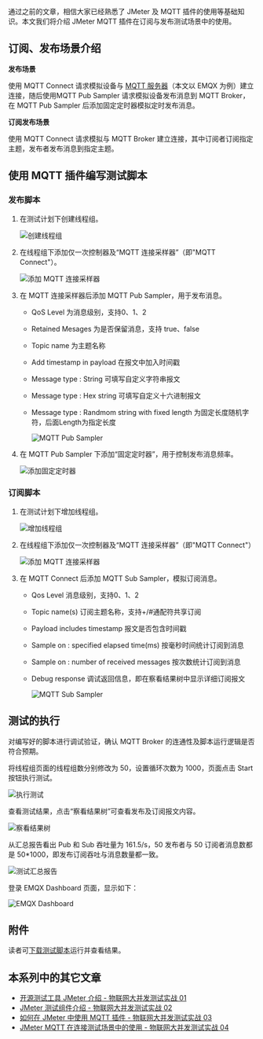 通过之前的文章，相信大家已经熟悉了 JMeter 及 MQTT 插件的使用等基础知识。本文我们将介绍 JMeter MQTT 插件在订阅与发布测试场景中的使用。

## 订阅、发布场景介绍

**发布场景**

使用 MQTT Connect 请求模拟设备与 [MQTT 服务器](https://www.emqx.io/zh)（本文以 EMQX 为例）建立连接，随后使用MQTT Pub Sampler 请求模拟设备发布消息到 MQTT Broker，在 MQTT Pub Sampler 后添加固定定时器模拟定时发布消息。

**订阅发布场景**

使用 MQTT Connect 请求模拟与 MQTT Broker 建立连接，其中订阅者订阅指定主题，发布者发布消息到指定主题。

## 使用 MQTT 插件编写测试脚本

### 发布脚本

1. 在测试计划下创建线程组。

   ![创建线程组](https://assets.emqx.com/images/1345aa6d58cab0ef4b3b9c47222cc9bd.png)

2. 在线程组下添加仅一次控制器及“MQTT 连接采样器”（即"MQTT Connect"）。

   ![添加 MQTT 连接采样器](https://assets.emqx.com/images/dfbc4a122b94de8a06be953564619f77.png)

3. 在 MQTT 连接采样器后添加 MQTT Pub Sampler，用于发布消息。

   - QoS Level 为消息级别，支持0、1、2

   - Retained Mesages 为是否保留消息，支持 true、false

   - Topic name 为主题名称

   - Add timestamp in payload  在报文中加入时间戳

   - Message type : String 可填写自定义字符串报文

   - Message type : Hex string 可填写自定义十六进制报文

   - Message type : Randmom string with fixed length 为固定长度随机字符，后面Length为指定长度

      ![MQTT Pub Sampler](https://assets.emqx.com/images/cfa684bde4b5f27bc9e889f7e658f5b1.png)

4. 在 MQTT Pub Sampler 下添加“固定定时器”，用于控制发布消息频率。

   ![添加固定定时器](https://assets.emqx.com/images/5fc1e2e38c555519d5aeee421bc85c9b.png)
 

### 订阅脚本

1. 在测试计划下增加线程组。

   ![增加线程组](https://assets.emqx.com/images/75c241792a50d6fe279c9debeebca6fb.png)

2. 在线程组下添加仅一次控制器及“MQTT 连接采样器”（即"MQTT Connect"）

   ![添加 MQTT 连接采样器](https://assets.emqx.com/images/d8608efc01ca297fdc218ca4358a284c.png)

3. 在 MQTT Connect 后添加 MQTT Sub Sampler，模拟订阅消息。

   - Qos Level 消息级别，支持0、1、2

   - Topic name(s) 订阅主题名称，支持+/#通配符共享订阅

   - Payload includes timestamp 报文是否包含时间戳

   - Sample on : specified elapsed time(ms)  按毫秒时间统计订阅到消息

   - Sample on : number of received messages 按次数统计订阅到消息

   - Debug response 调试返回信息，即在察看结果树中显示详细订阅报文

      ![MQTT Sub Sampler](https://assets.emqx.com/images/28c0452a731920d4d082b90d0a33c3c1.png)

## 测试的执行

对编写好的脚本进行调试验证，确认 MQTT Broker 的连通性及脚本运行逻辑是否符合预期。

将线程组页面的线程组数分别修改为 50，设置循环次数为 1000，页面点击 Start 按钮执行测试。

![执行测试](https://assets.emqx.com/images/8ff44110b48db12c42ccf8242b4e7312.png)

查看测试结果，点击“察看结果树”可查看发布及订阅报文内容。

![察看结果树](https://assets.emqx.com/images/360fadfb1674d46fa8fa8558d2cf1948.png)

从汇总报告看出 Pub 和 Sub 吞吐量为 161.5/s，50 发布者与 50 订阅者消息数都是 50*1000，即发布订阅吞吐与消息数量都一致。

![测试汇总报告](https://assets.emqx.com/images/37e48fce9bcc1e3d2d686d3678bf198e.png)
 

登录 EMQX Dashboard 页面，显示如下：

![EMQX Dashboard](https://assets.emqx.com/images/2d1975568e5dec9b98164990564a55a8.png)
 

## 附件

读者可[下载测试脚本](https://assets.emqx.com/data/MQTT_Pub_Sub.jmx)运行并查看结果。

## 本系列中的其它文章

- [开源测试工具 JMeter 介绍 - 物联网大并发测试实战 01](https://www.emqx.com/zh/blog/introduction-to-the-open-source-testing-tool-jmeter)
- [JMeter 测试组件介绍 - 物联网大并发测试实战 02](https://www.emqx.com/zh/blog/introduction-to-jmeter-test-components)
- [如何在 JMeter 中使用 MQTT 插件 - 物联网大并发测试实战 03](https://www.emqx.com/zh/blog/how-to-use-the-mqtt-plugin-in-jmeter)
- [JMeter MQTT 在连接测试场景中的使用 - 物联网大并发测试实战 04](https://www.emqx.com/zh/blog/test-mqtt-connection-with-jmeter)
